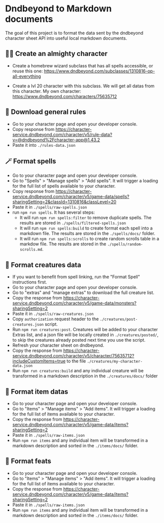 # Dndbeyond to Markdown documents

The goal of this project is to format the data sent by the dndbeyond character sheet API into useful local markdown documents.

## 🧙‍♂️  Create an almighty character
- Create a homebrew wizard subclass that has all spells accessible, or reuse this one:
https://www.dndbeyond.com/subclasses/1310816-op-all-everything

- Create a lvl 20 character with this subclass. We will get all datas from this character.
My own character: https://www.dndbeyond.com/characters/75635712

## 📜  Download general rules
- Go to your character page and open your developer console.
- Copy response from https://character-service.dndbeyond.com/character/v5/rule-data?v=@dndbeyond%2Fcharacter-app@1.43.2
- Paste it into `./rules-data.json`

## 🪄  Format spells
- Go to your character page and open your developer console.
- Go to "Spells" > "Manage spells" > "Add spells". It will trigger a loading for the full list of spells available to your character.
- Copy response from https://character-service.dndbeyond.com/character/v5/game-data/spells?sharingSetting=2&classId=1310816&classLevel=20
- Paste it in `./spells/raw-spells.json`
- run `npm run spells`. It has several steps:
  + It will run `npm run spells:filter` to remove duplicate spells. The results are stored in `./spells/filtered-spells.json`
  + It will run `npm run spells:build` to create format each spell into a markdown file. The results are stored in the `./spells/docs/` folder.
  + It will run `npm run spells:scrolls` to create random scrolls table in a markdow file. The results are stored in the `./spells/random-scrolls.md`.

## 👹  Format creatures data
- If you want to benefit from spell linking, run the "Format Spell" instructions first.
- Go to your character page and open your developer console.
- Go to "extras" and "manage extras" to download the full creature list.
- Copy the response from https://character-service.dndbeyond.com/character/v5/game-data/monsters?sharingSetting=2
- Paste it in `./spells/raw-creatures.json`
- Copy `authorization` request header to the `./creatures/post-creatures.json` script.
- Run `npm run creatures:post`. Creatures will be added to your character Extras list, and a json file will be locally created in `./creatures/posted/`, to skip the creatures already posted next time you use the script.
- Refresh your character sheet on dndbeyond.
- Copy the response from https://character-service.dndbeyond.com/character/v5/character/75635712?includeCustomItems=true to the file `./creatures/my-character-data.json`
- Run `npm run creatures:build` and any individual creature will be transformed in a markdown description in the `./creatures/docs/` folder

## 🎁  Format item datas
- Go to your character page and open your developer console.
- Go to "Items" > "Manage items" > "Add items". It will trigger a loading for the full list of items available to your character.
- Copy the response from https://character-service.dndbeyond.com/character/v5/game-data/items?sharingSetting=2 
- Paste it in `./spells/raw-items.json`
- Run `npm run items` and any individual item will be transformed in a markdown description and sorted in the `./items/docs/` folder.

## 🥷  Format feats
- Go to your character page and open your developer console.
- Go to "Items" > "Manage items" > "Add items". It will trigger a loading for the full list of items available to your character.
- Copy the response from https://character-service.dndbeyond.com/character/v5/game-data/items?sharingSetting=2 
- Paste it in `./spells/raw-items.json`
- Run `npm run items` and any individual item will be transformed in a markdown description and sorted in the `./items/docs/` folder.
